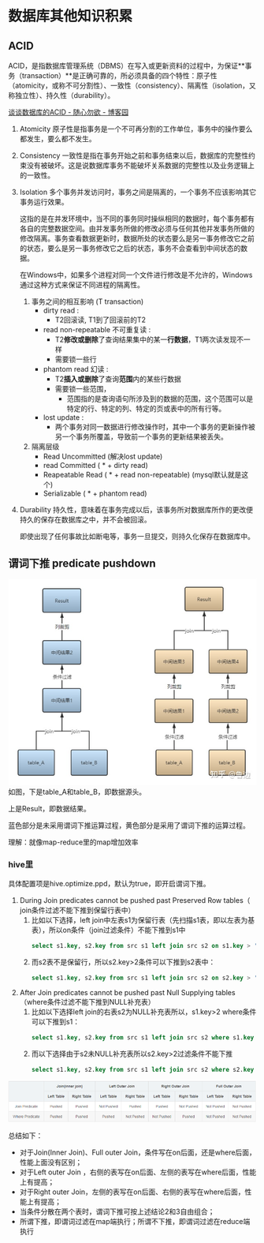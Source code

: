 # 数据库其他知识积累

## ACID
ACID，是指数据库管理系统（DBMS）在写入或更新资料的过程中，为保证**事务（transaction）**是正确可靠的，所必须具备的四个特性：原子性（atomicity，或称不可分割性）、一致性（consistency）、隔离性（isolation，又称独立性）、持久性（durability）。

[谈谈数据库的ACID - 随心勿欲 - 博客园](https://www.cnblogs.com/lichunyang321/p/9594196.html)

1. Atomicity
   原子性是指事务是一个不可再分割的工作单位，事务中的操作要么都发生，要么都不发生。
2. Consistency
   一致性是指在事务开始之前和事务结束以后，数据库的完整性约束没有被破坏。这是说数据库事务不能破坏关系数据的完整性以及业务逻辑上的一致性。
3. Isolation
   多个事务并发访问时，事务之间是隔离的，一个事务不应该影响其它事务运行效果。

   这指的是在并发环境中，当不同的事务同时操纵相同的数据时，每个事务都有各自的完整数据空间。由并发事务所做的修改必须与任何其他并发事务所做的修改隔离。事务查看数据更新时，数据所处的状态要么是另一事务修改它之前的状态，要么是另一事务修改它之后的状态，事务不会查看到中间状态的数据。

   在Windows中，如果多个进程对同一个文件进行修改是不允许的，Windows通过这种方式来保证不同进程的隔离性。
   1. 事务之间的相互影响 (T transaction)
      - dirty read : 
        - T2回滚读, T1到了回滚前的T2
      - read non-repeatable 不可重复读 : 
        - T2**修改或删除**了查询结果集中的某一**行数据**，T1两次读发现不一样 
        - 需要锁一些行
      - phantom read 幻读 : 
        - T2**插入或删除**了查询**范围**内的某些行数据 
        - 需要锁一些范围，
          - 范围指的是查询语句所涉及到的数据的范围，这个范围可以是特定的行、特定的列、特定的页或表中的所有行等。
      - lost update : 
        - 两个事务对同一数据进行修改操作时，其中一个事务的更新操作被另一个事务所覆盖，导致前一个事务的更新结果被丢失。
   2. 隔离层级
      - Read Uncommitted (解决lost update)
      - read Committed ( * + dirty read)
      - Reapeatable Read ( * + read non-repeatable) (mysql默认就是这个)
      - Serializable ( * + phantom read)
4. Durability
   持久性，意味着在事务完成以后，该事务所对数据库所作的更改便持久的保存在数据库之中，并不会被回滚。

   即使出现了任何事故比如断电等，事务一旦提交，则持久化保存在数据库中。


## 谓词下推 predicate pushdown
![](2023-01-04-16-20-22.png)
如图，下是table_A和table_B，即数据源头。

上是Result，即数据结果。

蓝色部分是未采用谓词下推运算过程，黄色部分是采用了谓词下推的运算过程。

理解：就像map-reduce里的map增加效率

### hive里
具体配置项是hive.optimize.ppd，默认为true，即开启谓词下推。

1. During Join predicates cannot be pushed past Preserved Row tables（ join条件过滤不能下推到保留行表中）
   1. 比如以下选择，left join中左表s1为保留行表（先扫描s1表，即以左表为基表），所以on条件（join过滤条件）不能下推到s1中
      ```sql
      select s1.key, s2.key from src s1 left join src s2 on s1.key > '2';
      ```
   2. 而s2表不是保留行，所以s2.key>2条件可以下推到s2表中：
      ```sql
      select s1.key, s2.key from src s1 left join src s2 on s2.key > '2';
      ```
2. After Join predicates cannot be pushed past Null Supplying tables（where条件过滤不能下推到NULL补充表）
   1. 比如以下选择left join的右表s2为NULL补充表所以，s1.key>2 where条件可以下推到s1：
      ```sql
      select s1.key, s2.key from src s1 left join src s2 where s1.key > '2';
      ```
   2. 而以下选择由于s2未NULL补充表所以s2.key>2过滤条件不能下推
      ```sql
      select s1.key, s2.key from src s1 left join src s2 where s2.key > '2';
      ```
![](2023-01-04-16-24-10.png)

总结如下：

* 对于Join(Inner Join)、Full outer Join，条件写在on后面，还是where后面，性能上面没有区别；
* 对于Left outer Join ，右侧的表写在on后面、左侧的表写在where后面，性能上有提高；
* 对于Right outer Join，左侧的表写在on后面、右侧的表写在where后面，性能上有提高；
* 当条件分散在两个表时，谓词下推可按上述结论2和3自由组合；
* 所谓下推，即谓词过滤在map端执行；所谓不下推，即谓词过滤在reduce端执行
